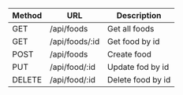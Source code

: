 | Method | URL        | Description       |
|--------|------------|-------------------|
| GET    | /api/foods     | Get all foods     |
| GET    | /api/foods/:id | Get food by id    |
| POST   | /api/foods     | Create food       |
| PUT    | /api/food/:id  | Update fod by id  |
| DELETE | /api/food/:id  | Delete food by id |

